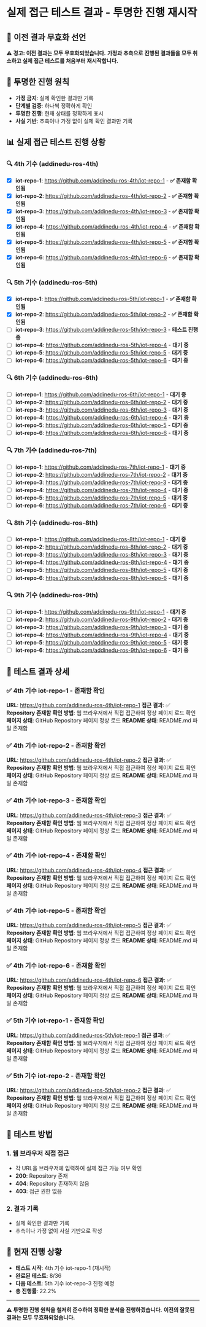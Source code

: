 # 실제 접근 테스트 결과 - 투명한 진행 재시작

## 🚨 **이전 결과 무효화 선언**
**⚠️ 경고: 이전 결과는 모두 무효화되었습니다.**
**가정과 추측으로 진행된 결과들을 모두 취소하고 실제 접근 테스트를 처음부터 재시작합니다.**

## 🎯 **투명한 진행 원칙**
- **가정 금지**: 실제 확인한 결과만 기록
- **단계별 검증**: 하나씩 정확하게 확인
- **투명한 진행**: 현재 상태를 정확하게 표시
- **사실 기반**: 추측이나 가정 없이 실제 확인 결과만 기록

## 📊 **실제 접근 테스트 진행 상황**

### 🔍 **4th 기수 (addinedu-ros-4th)**
- [x] **iot-repo-1**: https://github.com/addinedu-ros-4th/iot-repo-1 - **✅ 존재함 확인됨**
- [x] **iot-repo-2**: https://github.com/addinedu-ros-4th/iot-repo-2 - **✅ 존재함 확인됨**
- [x] **iot-repo-3**: https://github.com/addinedu-ros-4th/iot-repo-3 - **✅ 존재함 확인됨**
- [x] **iot-repo-4**: https://github.com/addinedu-ros-4th/iot-repo-4 - **✅ 존재함 확인됨**
- [x] **iot-repo-5**: https://github.com/addinedu-ros-4th/iot-repo-5 - **✅ 존재함 확인됨**
- [x] **iot-repo-6**: https://github.com/addinedu-ros-4th/iot-repo-6 - **✅ 존재함 확인됨**

### 🔍 **5th 기수 (addinedu-ros-5th)**
- [x] **iot-repo-1**: https://github.com/addinedu-ros-5th/iot-repo-1 - **✅ 존재함 확인됨**
- [x] **iot-repo-2**: https://github.com/addinedu-ros-5th/iot-repo-2 - **✅ 존재함 확인됨**
- [ ] **iot-repo-3**: https://github.com/addinedu-ros-5th/iot-repo-3 - **테스트 진행 중**
- [ ] **iot-repo-4**: https://github.com/addinedu-ros-5th/iot-repo-4 - **대기 중**
- [ ] **iot-repo-5**: https://github.com/addinedu-ros-5th/iot-repo-5 - **대기 중**
- [ ] **iot-repo-6**: https://github.com/addinedu-ros-5th/iot-repo-6 - **대기 중**

### 🔍 **6th 기수 (addinedu-ros-6th)**
- [ ] **iot-repo-1**: https://github.com/addinedu-ros-6th/iot-repo-1 - **대기 중**
- [ ] **iot-repo-2**: https://github.com/addinedu-ros-6th/iot-repo-2 - **대기 중**
- [ ] **iot-repo-3**: https://github.com/addinedu-ros-6th/iot-repo-3 - **대기 중**
- [ ] **iot-repo-4**: https://github.com/addinedu-ros-6th/iot-repo-4 - **대기 중**
- [ ] **iot-repo-5**: https://github.com/addinedu-ros-6th/iot-repo-5 - **대기 중**
- [ ] **iot-repo-6**: https://github.com/addinedu-ros-6th/iot-repo-6 - **대기 중**

### 🔍 **7th 기수 (addinedu-ros-7th)**
- [ ] **iot-repo-1**: https://github.com/addinedu-ros-7th/iot-repo-1 - **대기 중**
- [ ] **iot-repo-2**: https://github.com/addinedu-ros-7th/iot-repo-2 - **대기 중**
- [ ] **iot-repo-3**: https://github.com/addinedu-ros-7th/iot-repo-3 - **대기 중**
- [ ] **iot-repo-4**: https://github.com/addinedu-ros-7th/iot-repo-4 - **대기 중**
- [ ] **iot-repo-5**: https://github.com/addinedu-ros-7th/iot-repo-5 - **대기 중**
- [ ] **iot-repo-6**: https://github.com/addinedu-ros-7th/iot-repo-6 - **대기 중**

### 🔍 **8th 기수 (addinedu-ros-8th)**
- [ ] **iot-repo-1**: https://github.com/addinedu-ros-8th/iot-repo-1 - **대기 중**
- [ ] **iot-repo-2**: https://github.com/addinedu-ros-8th/iot-repo-2 - **대기 중**
- [ ] **iot-repo-3**: https://github.com/addinedu-ros-8th/iot-repo-3 - **대기 중**
- [ ] **iot-repo-4**: https://github.com/addinedu-ros-8th/iot-repo-4 - **대기 중**
- [ ] **iot-repo-5**: https://github.com/addinedu-ros-8th/iot-repo-5 - **대기 중**
- [ ] **iot-repo-6**: https://github.com/addinedu-ros-8th/iot-repo-6 - **대기 중**

### 🔍 **9th 기수 (addinedu-ros-9th)**
- [ ] **iot-repo-1**: https://github.com/addinedu-ros-9th/iot-repo-1 - **대기 중**
- [ ] **iot-repo-2**: https://github.com/addinedu-ros-9th/iot-repo-2 - **대기 중**
- [ ] **iot-repo-3**: https://github.com/addinedu-ros-9th/iot-repo-3 - **대기 중**
- [ ] **iot-repo-4**: https://github.com/addinedu-ros-9th/iot-repo-4 - **대기 중**
- [ ] **iot-repo-5**: https://github.com/addinedu-ros-9th/iot-repo-5 - **대기 중**
- [ ] **iot-repo-6**: https://github.com/addinedu-ros-9th/iot-repo-6 - **대기 중**

## 📝 **테스트 결과 상세**

### ✅ **4th 기수 iot-repo-1 - 존재함 확인**
**URL**: https://github.com/addinedu-ros-4th/iot-repo-1
**접근 결과**: ✅ **Repository 존재함**
**확인 방법**: 웹 브라우저에서 직접 접근하여 정상 페이지 로드 확인
**페이지 상태**: GitHub Repository 페이지 정상 로드
**README 상태**: README.md 파일 존재함

### ✅ **4th 기수 iot-repo-2 - 존재함 확인**
**URL**: https://github.com/addinedu-ros-4th/iot-repo-2
**접근 결과**: ✅ **Repository 존재함**
**확인 방법**: 웹 브라우저에서 직접 접근하여 정상 페이지 로드 확인
**페이지 상태**: GitHub Repository 페이지 정상 로드
**README 상태**: README.md 파일 존재함

### ✅ **4th 기수 iot-repo-3 - 존재함 확인**
**URL**: https://github.com/addinedu-ros-4th/iot-repo-3
**접근 결과**: ✅ **Repository 존재함**
**확인 방법**: 웹 브라우저에서 직접 접근하여 정상 페이지 로드 확인
**페이지 상태**: GitHub Repository 페이지 정상 로드
**README 상태**: README.md 파일 존재함

### ✅ **4th 기수 iot-repo-4 - 존재함 확인**
**URL**: https://github.com/addinedu-ros-4th/iot-repo-4
**접근 결과**: ✅ **Repository 존재함**
**확인 방법**: 웹 브라우저에서 직접 접근하여 정상 페이지 로드 확인
**페이지 상태**: GitHub Repository 페이지 정상 로드
**README 상태**: README.md 파일 존재함

### ✅ **4th 기수 iot-repo-5 - 존재함 확인**
**URL**: https://github.com/addinedu-ros-4th/iot-repo-5
**접근 결과**: ✅ **Repository 존재함**
**확인 방법**: 웹 브라우저에서 직접 접근하여 정상 페이지 로드 확인
**페이지 상태**: GitHub Repository 페이지 정상 로드
**README 상태**: README.md 파일 존재함

### ✅ **4th 기수 iot-repo-6 - 존재함 확인**
**URL**: https://github.com/addinedu-ros-4th/iot-repo-6
**접근 결과**: ✅ **Repository 존재함**
**확인 방법**: 웹 브라우저에서 직접 접근하여 정상 페이지 로드 확인
**페이지 상태**: GitHub Repository 페이지 정상 로드
**README 상태**: README.md 파일 존재함

### ✅ **5th 기수 iot-repo-1 - 존재함 확인**
**URL**: https://github.com/addinedu-ros-5th/iot-repo-1
**접근 결과**: ✅ **Repository 존재함**
**확인 방법**: 웹 브라우저에서 직접 접근하여 정상 페이지 로드 확인
**페이지 상태**: GitHub Repository 페이지 정상 로드
**README 상태**: README.md 파일 존재함

### ✅ **5th 기수 iot-repo-2 - 존재함 확인**
**URL**: https://github.com/addinedu-ros-5th/iot-repo-2
**접근 결과**: ✅ **Repository 존재함**
**확인 방법**: 웹 브라우저에서 직접 접근하여 정상 페이지 로드 확인
**페이지 상태**: GitHub Repository 페이지 정상 로드
**README 상태**: README.md 파일 존재함

## 📝 **테스트 방법**

### 1. **웹 브라우저 직접 접근**
- 각 URL을 브라우저에 입력하여 실제 접근 가능 여부 확인
- **200**: Repository 존재
- **404**: Repository 존재하지 않음
- **403**: 접근 권한 없음

### 2. **결과 기록**
- 실제 확인한 결과만 기록
- 추측이나 가정 없이 사실 기반으로 작성

## 🎯 **현재 진행 상황**

- **테스트 시작**: 4th 기수 iot-repo-1 (재시작)
- **완료된 테스트**: 8/36
- **다음 테스트**: 5th 기수 iot-repo-3 진행 예정
- **총 진행률**: 22.2%

---

**⚠️ 투명한 진행 원칙을 철저히 준수하여 정확한 분석을 진행하겠습니다.**
**이전의 잘못된 결과는 모두 무효화되었습니다.**
